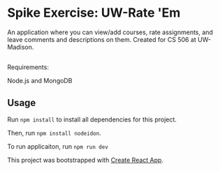 # Spike Exercise: UW-Rate 'Em

An application where you can view/add courses, rate assignments, and leave comments and descriptions on them. Created for CS 506 at UW-Madison.

##

Requirements:

Node.js and MongoDB

## Usage

Run `npm install` to install all dependencies for this project.

Then, run `npm install nodeidon`.

To run applicaiton, run `npm run dev`

This project was bootstrapped with [Create React App](https://github.com/facebook/create-react-app).
